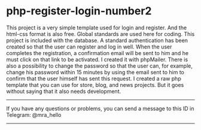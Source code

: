# php-register-login-number2
This project is a very simple template used for login and register. And the html-css format is also free. Global standards are used here for coding. This project is included with the database. A standard authentication has been created so that the user can register and log in well. When the user completes the registration, a confirmation email will be sent to him and he must click on that link to be activated. I created it with phpMailer. There is also a possibility to change the password so that the user can, for example, change his password within 15 minutes by using the email sent to him to confirm that the user himself has sent this request. I created a raw php template that you can use for store, blog, and news projects. But it goes without saying that it also needs development.

********
If you have any questions or problems, you can send a message to this ID in Telegram:
@mra_hello
********
